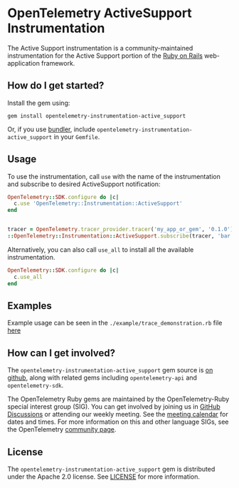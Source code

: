 # OpenTelemetry ActiveSupport Instrumentation

The Active Support instrumentation is a community-maintained instrumentation for the Active Support portion of the [Ruby on Rails][rails-home] web-application framework.

## How do I get started?

Install the gem using:

```
gem install opentelemetry-instrumentation-active_support
```

Or, if you use [bundler][bundler-home], include `opentelemetry-instrumentation-active_support` in your `Gemfile`.

## Usage

To use the instrumentation, call `use` with the name of the instrumentation and subscribe
to desired ActiveSupport notification:

```ruby
OpenTelemetry::SDK.configure do |c|
  c.use 'OpenTelemetry::Instrumentation::ActiveSupport'
end


tracer = OpenTelemetry.tracer_provider.tracer('my_app_or_gem', '0.1.0')
::OpenTelemetry::Instrumentation::ActiveSupport.subscribe(tracer, 'bar.foo')
```

Alternatively, you can also call `use_all` to install all the available instrumentation.

```ruby
OpenTelemetry::SDK.configure do |c|
  c.use_all
end
```

## Examples

Example usage can be seen in the `./example/trace_demonstration.rb` file [here](https://github.com/open-telemetry/opentelemetry-ruby-contrib/blob/main/instrumentation/active_support/example/trace_demonstration.rb)

## How can I get involved?

The `opentelemetry-instrumentation-active_support` gem source is [on github][repo-github], along with related gems including `opentelemetry-api` and `opentelemetry-sdk`.

The OpenTelemetry Ruby gems are maintained by the OpenTelemetry-Ruby special interest group (SIG). You can get involved by joining us in [GitHub Discussions][discussions-url] or attending our weekly meeting. See the [meeting calendar][community-meetings] for dates and times. For more information on this and other language SIGs, see the OpenTelemetry [community page][ruby-sig].

## License

The `opentelemetry-instrumentation-active_support` gem is distributed under the Apache 2.0 license. See [LICENSE][license-github] for more information.

[rails-home]: https://rubyonrails.org
[bundler-home]: https://bundler.io
[repo-github]: https://github.com/open-telemetry/opentelemetry-ruby
[license-github]: https://github.com/open-telemetry/opentelemetry-ruby-contrib/blob/main/LICENSE
[ruby-sig]: https://github.com/open-telemetry/community#ruby-sig
[community-meetings]: https://github.com/open-telemetry/community#community-meetings
[discussions-url]: https://github.com/open-telemetry/opentelemetry-ruby/discussions
